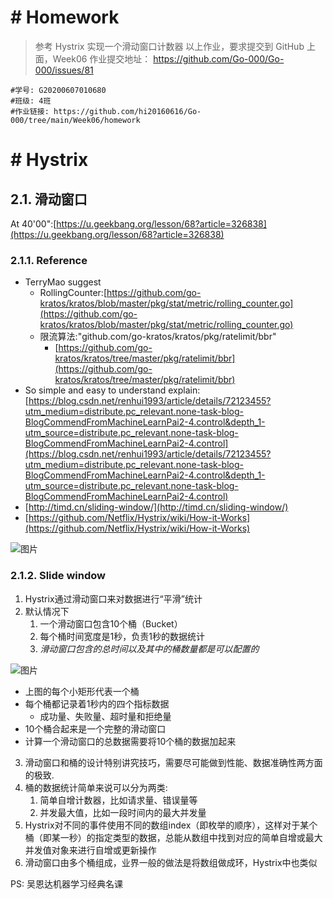 # # Homework

>参考 Hystrix 实现一个滑动窗口计数器
>以上作业，要求提交到 GitHub 上面，Week06 作业提交地址：
>https://github.com/Go-000/Go-000/issues/81
```plain
#学号: G20200607010680
#班级: 4班
#作业链接: https://github.com/hi20160616/Go-000/tree/main/Week06/homework
```
# # Hystrix

## 2.1. 滑动窗口

At 40'00":[https://u.geekbang.org/lesson/68?article=326838](https://u.geekbang.org/lesson/68?article=326838)

### 2.1.1. Reference

* TerryMao suggest
    * RollingCounter:[https://github.com/go-kratos/kratos/blob/master/pkg/stat/metric/rolling_counter.go](https://github.com/go-kratos/kratos/blob/master/pkg/stat/metric/rolling_counter.go)
    * 限流算法:"github.com/go-kratos/kratos/pkg/ratelimit/bbr"
        * [https://github.com/go-kratos/kratos/tree/master/pkg/ratelimit/bbr](https://github.com/go-kratos/kratos/tree/master/pkg/ratelimit/bbr)
* So simple and easy to understand explain:[https://blog.csdn.net/renhui1993/article/details/72123455?utm_medium=distribute.pc_relevant.none-task-blog-BlogCommendFromMachineLearnPai2-4.control&depth_1-utm_source=distribute.pc_relevant.none-task-blog-BlogCommendFromMachineLearnPai2-4.control](https://blog.csdn.net/renhui1993/article/details/72123455?utm_medium=distribute.pc_relevant.none-task-blog-BlogCommendFromMachineLearnPai2-4.control&depth_1-utm_source=distribute.pc_relevant.none-task-blog-BlogCommendFromMachineLearnPai2-4.control)
* [http://timd.cn/sliding-window/](http://timd.cn/sliding-window/)
* [https://github.com/Netflix/Hystrix/wiki/How-it-Works](https://github.com/Netflix/Hystrix/wiki/How-it-Works)

![图片](https://uploader.shimo.im/f/1rP9zoqwKzrg3Uye.png!thumbnail?fileGuid=3RVWY8CqhKcwrYG9)

### 2.1.2. Slide window

1. Hystrix通过滑动窗口来对数据进行“平滑”统计
2. 默认情况下
    1. 一个滑动窗口包含10个桶（Bucket）
    2. 每个桶时间宽度是1秒，负责1秒的数据统计
    3. *滑动窗口包含的总时间以及其中的桶数量都是可以配置的*

![图片](https://uploader.shimo.im/f/4qEU7jVd8zMoHarR.png!thumbnail?fileGuid=3RVWY8CqhKcwrYG9)

* 上图的每个小矩形代表一个桶
* 每个桶都记录着1秒内的四个指标数据
    * 成功量、失败量、超时量和拒绝量
* 10个桶合起来是一个完整的滑动窗口
* 计算一个滑动窗口的总数据需要将10个桶的数据加起来
3. 滑动窗口和桶的设计特别讲究技巧，需要尽可能做到性能、数据准确性两方面的极致.
4. 桶的数据统计简单来说可以分为两类:
    1. 简单自增计数器，比如请求量、错误量等
    2. 并发最大值，比如一段时间内的最大并发量
5. Hystrix对不同的事件使用不同的数组index（即枚举的顺序），这样对于某个桶（即某一秒）的指定类型的数据，总能从数组中找到对应的简单自增或最大并发值对象来进行自增或更新操作
6. 滑动窗口由多个桶组成，业界一般的做法是将数组做成环，Hystrix中也类似

PS: 吴恩达机器学习经典名课



